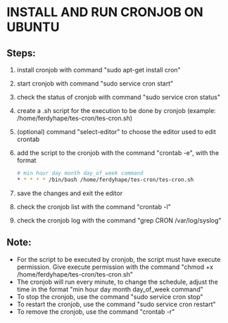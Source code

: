# INSTALL AND RUN CRONJOB ON UBUNTU

## Steps:

1. install cronjob with command "sudo apt-get install cron"
2. start cronjob with command "sudo service cron start"
3. check the status of cronjob with command "sudo service cron status"
4. create a .sh script for the execution to be done by cronjob (example: /home/ferdyhape/tes-cron/tes-cron.sh)
5. (optional) command "select-editor" to choose the editor used to edit crontab
6. add the script to the cronjob with the command "crontab -e", with the format

   ```bash
   # min hour day month day_of_week command
   * * * * * /bin/bash /home/ferdyhape/tes-cron/tes-cron.sh
   ```

7. save the changes and exit the editor
8. check the cronjob list with the command "crontab -l"
9. check the cronjob log with the command "grep CRON /var/log/syslog"

## Note:

- For the script to be executed by cronjob, the script must have execute permission. Give execute permission with the command "chmod +x /home/ferdyhape/tes-cron/tes-cron.sh"
- The cronjob will run every minute, to change the schedule, adjust the time in the format "min hour day month day_of_week command"
- To stop the cronjob, use the command "sudo service cron stop"
- To restart the cronjob, use the command "sudo service cron restart"
- To remove the cronjob, use the command "crontab -r"
